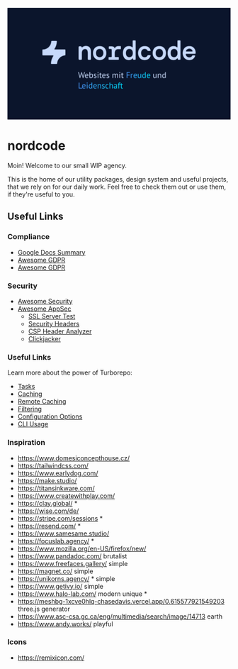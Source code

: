 ![Nordcode Logo](./nordcode-preview.png)


# nordcode

Moin! Welcome to our small WIP agency.

This is the home of  our utility packages, design system and useful projects, that we rely on for our daily work.
Feel free to check them out or use them, if they're useful to you.

## Useful Links

### Compliance

- [Google Docs Summary](https://docs.google.com/document/d/1LhYXryfkwYOnvDD6_VSpwSHV-rpmbwH9kcCQla4ZKck/edit?usp=sharing)
- [Awesome GDPR](https://github.com/oppoverbakke/awesome-gdpr)
- [Awesome GDPR](https://github.com/erichard/awesome-gdpr)

### Security

- [Awesome Security](https://github.com/sindresorhus/awesome#security)
- [Awesome AppSec](https://github.com/paragonie/awesome-appsec?tab=readme-ov-file#tools)
    - [SSL Server Test](https://www.ssllabs.com/ssltest/)
    - [Security Headers](https://securityheaders.com/)
    - [CSP Header Analyzer](https://report-uri.com/home/analyse)
    - [Clickjacker](https://clickjacker.io/)

### Useful Links

Learn more about the power of Turborepo:

- [Tasks](https://turbo.build/repo/docs/core-concepts/monorepos/running-tasks)
- [Caching](https://turbo.build/repo/docs/core-concepts/caching)
- [Remote Caching](https://turbo.build/repo/docs/core-concepts/remote-caching)
- [Filtering](https://turbo.build/repo/docs/core-concepts/monorepos/filtering)
- [Configuration Options](https://turbo.build/repo/docs/reference/configuration)
- [CLI Usage](https://turbo.build/repo/docs/reference/command-line-reference)

### Inspiration

- <https://www.domesiconcepthouse.cz/>
- <https://tailwindcss.com/>
- <https://www.earlydog.com/>
- <https://make.studio/>
- <https://titansinkware.com/>
- <https://www.createwithplay.com/>
- <https://clay.global/> *
- <https://wise.com/de/>
- <https://stripe.com/sessions> *
- <https://resend.com/> *
- <https://www.samesame.studio/>
- <https://focuslab.agency/> *
- <https://www.mozilla.org/en-US/firefox/new/>
- <https://www.pandadoc.com/> brutalist
- <https://www.freefaces.gallery/> simple
- <https://magnet.co/> simple
- <https://unikorns.agency/> * simple
- <https://www.getivy.io/> simple
- <https://www.halo-lab.com/> modern unique *
- <https://meshbg-1xcve0hlq-chasedavis.vercel.app/0.615577921549203> three.js generator
- <https://www.asc-csa.gc.ca/eng/multimedia/search/image/14713> earth
- https://www.andy.works/ playful

### Icons

- https://remixicon.com/
